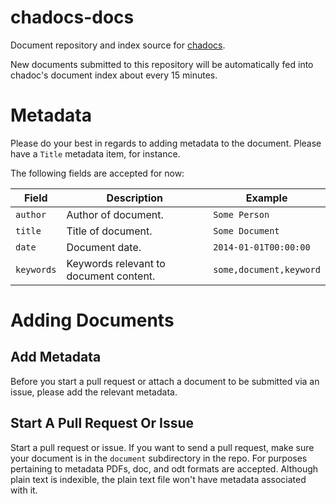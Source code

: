 # chadocs-docs

Document repository and index source for [chadocs](https://github.com/openchattanooga/chadocs).

New documents submitted to this repository will be automatically fed into chadoc's document index about every 15 minutes.

# Metadata 

Please do your best in regards to adding metadata to the document. Please have a `Title` metadata item, for instance.

The following fields are accepted for now:

|   Field              |                Description                  |                    Example                  |
|----------------------|---------------------------------------------|---------------------------------------------|
| `author`             | Author of document.                         | `Some Person`                               |
| `title`              | Title of document.                          | `Some Document`                             |
| `date`               | Document date.                              | `2014-01-01T00:00:00`                       |
| `keywords`           | Keywords relevant to document content.      | `some,document,keyword`                     |



# Adding Documents

## Add Metadata

Before you start a pull request or attach a document to be submitted via an issue, please add the relevant metadata.

## Start A Pull Request Or Issue
Start a pull request or issue. If you want to send a pull request, make sure your document is in the `document` subdirectory in the repo. For purposes pertaining to metadata PDFs, doc, and odt formats are accepted. Although plain text is indexible, the plain text file won't have metadata associated with it.
